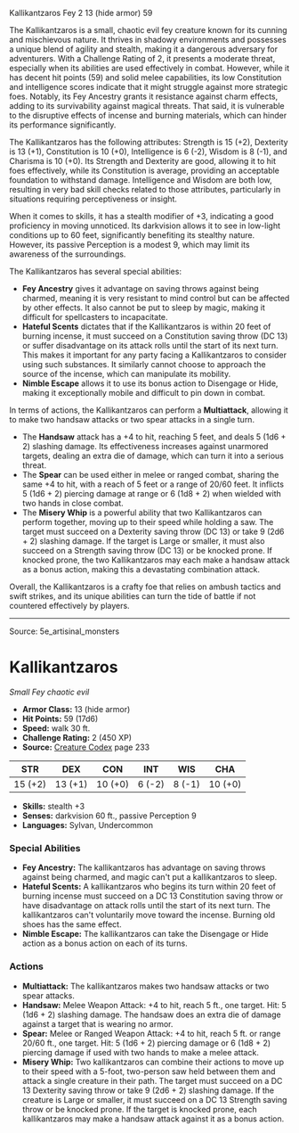<MonsterName/>Kallikantzaros</MonsterName>
<CreatureType/>Fey</CreatureType>
<CR/>2</CR>
<AC/>13 (hide armor)</AC>
<HP/>59</HP>
<summary>The Kallikantzaros is a small, chaotic evil fey creature known for its cunning and mischievous nature. It thrives in shadowy environments and possesses a unique blend of agility and stealth, making it a dangerous adversary for adventurers. With a Challenge Rating of 2, it presents a moderate threat, especially when its abilities are used effectively in combat. However, while it has decent hit points (59) and solid melee capabilities, its low Constitution and intelligence scores indicate that it might struggle against more strategic foes. Notably, its Fey Ancestry grants it resistance against charm effects, adding to its survivability against magical threats. That said, it is vulnerable to the disruptive effects of incense and burning materials, which can hinder its performance significantly.</summary>

<detail>

The Kallikantzaros has the following attributes: Strength is 15 (+2), Dexterity is 13 (+1), Constitution is 10 (+0), Intelligence is 6 (-2), Wisdom is 8 (-1), and Charisma is 10 (+0). Its Strength and Dexterity are good, allowing it to hit foes effectively, while its Constitution is average, providing an acceptable foundation to withstand damage. Intelligence and Wisdom are both low, resulting in very bad skill checks related to those attributes, particularly in situations requiring perceptiveness or insight.

When it comes to skills, it has a stealth modifier of +3, indicating a good proficiency in moving unnoticed. Its darkvision allows it to see in low-light conditions up to 60 feet, significantly benefiting its stealthy nature. However, its passive Perception is a modest 9, which may limit its awareness of the surroundings.

The Kallikantzaros has several special abilities: 

- **Fey Ancestry** gives it advantage on saving throws against being charmed, meaning it is very resistant to mind control but can be affected by other effects. It also cannot be put to sleep by magic, making it difficult for spellcasters to incapacitate.
- **Hateful Scents** dictates that if the Kallikantzaros is within 20 feet of burning incense, it must succeed on a Constitution saving throw (DC 13) or suffer disadvantage on its attack rolls until the start of its next turn. This makes it important for any party facing a Kallikantzaros to consider using such substances. It similarly cannot choose to approach the source of the incense, which can manipulate its mobility.
- **Nimble Escape** allows it to use its bonus action to Disengage or Hide, making it exceptionally mobile and difficult to pin down in combat.

In terms of actions, the Kallikantzaros can perform a **Multiattack**, allowing it to make two handsaw attacks or two spear attacks in a single turn. 

- The **Handsaw** attack has a +4 to hit, reaching 5 feet, and deals 5 (1d6 + 2) slashing damage. Its effectiveness increases against unarmored targets, dealing an extra die of damage, which can turn it into a serious threat.
- The **Spear** can be used either in melee or ranged combat, sharing the same +4 to hit, with a reach of 5 feet or a range of 20/60 feet. It inflicts 5 (1d6 + 2) piercing damage at range or 6 (1d8 + 2) when wielded with two hands in close combat.
- The **Misery Whip** is a powerful ability that two Kallikantzaros can perform together, moving up to their speed while holding a saw. The target must succeed on a Dexterity saving throw (DC 13) or take 9 (2d6 + 2) slashing damage. If the target is Large or smaller, it must also succeed on a Strength saving throw (DC 13) or be knocked prone. If knocked prone, the two Kallikantzaros may each make a handsaw attack as a bonus action, making this a devastating combination attack.

Overall, the Kallikantzaros is a crafty foe that relies on ambush tactics and swift strikes, and its unique abilities can turn the tide of battle if not countered effectively by players.</detail>



---

Source: 5e_artisinal_monsters

# Kallikantzaros

*Small* *Fey* *chaotic evil*

- **Armor Class:** 13 (hide armor)
- **Hit Points:** 59 (17d6)
- **Speed:** walk 30 ft.
- **Challenge Rating:** 2 (450 XP)
- **Source:** [Creature Codex](https://koboldpress.com/kpstore/product/creature-codex-for-5th-edition-dnd) page 233

| STR | DEX | CON | INT | WIS | CHA |
| --- | --- | --- | --- | --- | --- |
| 15 (+2) | 13 (+1) | 10 (+0) | 6 (-2) | 8 (-1) | 10 (+0) |

- **Skills:** stealth +3
- **Senses:** darkvision 60 ft., passive Perception 9
- **Languages:** Sylvan, Undercommon

### Special Abilities

- **Fey Ancestry:** The kallikantzaros has advantage on saving throws against being charmed, and magic can't put a kallikantzaros to sleep.
- **Hateful Scents:** A kallikantzaros who begins its turn within 20 feet of burning incense must succeed on a DC 13 Constitution saving throw or have disadvantage on attack rolls until the start of its next turn. The kallikantzaros can't voluntarily move toward the incense. Burning old shoes has the same effect.
- **Nimble Escape:** The kallikantzaros can take the Disengage or Hide action as a bonus action on each of its turns.

### Actions

- **Multiattack:** The kallikantzaros makes two handsaw attacks or two spear attacks.
- **Handsaw:** Melee Weapon Attack: +4 to hit, reach 5 ft., one target. Hit: 5 (1d6 + 2) slashing damage. The handsaw does an extra die of damage against a target that is wearing no armor.
- **Spear:** Melee or Ranged Weapon Attack: +4 to hit, reach 5 ft. or range 20/60 ft., one target. Hit: 5 (1d6 + 2) piercing damage or 6 (1d8 + 2) piercing damage if used with two hands to make a melee attack.
- **Misery Whip:** Two kallikantzaros can combine their actions to move up to their speed with a 5-foot, two-person saw held between them and attack a single creature in their path. The target must succeed on a DC 13 Dexterity saving throw or take 9 (2d6 + 2) slashing damage. If the creature is Large or smaller, it must succeed on a DC 13 Strength saving throw or be knocked prone. If the target is knocked prone, each kallikantzaros may make a handsaw attack against it as a bonus action.




